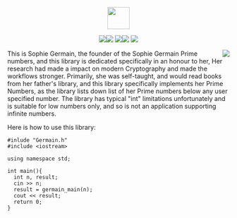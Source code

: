 <p align="center"><img src="https://img.shields.io/badge/ONLY%20-GERMAIN-blue?style=for-the-badge&logo=appveyor" height="50"></p>
<p align="center"><img src="https://img.shields.io/github/issues/AitzazImtiaz/Germain?style=social&logo=appveyor"><img src="https://img.shields.io/github/forks/AitzazImtiaz/Germain?style=social&logo=appveyor"> <img src="https://img.shields.io/github/stars/AitzazImtiaz/Germain?style=social&logo=appveyor"><img src="https://img.shields.io/github/license/AitzazImtiaz/Germain?style=social&logo=appveyor"> <img src="https://img.shields.io/twitter/url?url=https%3A%2F%2Fgithub.com%2FAitzazImtiaz%2FGermain"></p>

<img align="right" src="https://github.com/AitzazImtiaz/Public-Images/blob/main/OIP%20(1).png">

This is Sophie Germain, the founder of the Sophie Germain Prime numbers, and this library is dedicated specifically in an honour to her, Her research had made a impact on  modern Cryptography and made the workflows stronger. Primarily, she was self-taught, and would read books from her father's library, and this library specifically implements her Prime Numbers, as the library lists down list of her Prime numbers below any user specified number. The library has typical "int" limitations unfortunately and is suitable for low numbers only, and so is not an application supporting infinite numbers. 

Here is how to use this library:

```
#inlude "Germain.h"
#include <iostream>

using namespace std;

int main(){
  int n, result;
  cin >> n;
  result = germain_main(n);
  cout << result;
  return 0;
}
```
